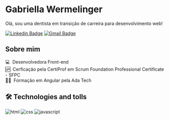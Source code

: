# Gabriella Wermelinger

Olá, sou uma dentista em transição de carreira para desenvolvimento web!

[![Linkedin Badge](https://img.shields.io/badge/LinkedIn-GabriellaWermelinger-blue?style=flat-square&logo=Linkedin&logoColor=white&link=https://www.linkedin.com/in/gabriella-wermelinger)](https://www.linkedin.com/in/gabriella-wermelinger/) 
[![Gmail Badge](https://img.shields.io/badge/-gabriellawermelinger6@gmail.com-c14438?style=flat-square&logo=Gmail&logoColor=white&link=mailto:gabriellawermelinger6@gmail.com)](mailto:gabriellawermelinger6@gmail.com)

## Sobre mim

💻 &nbsp;Desenvolvedora Front-end
<br>
🆙 &nbsp;Cerficação pela CertiProf em Scrum Foundation Professional Certificate - SFPC 
<br>
👨‍🏫 &nbsp;Formação em Angular pela Ada Tech

## 🛠️ Technologies and tolls

![html](https://img.shields.io/badge/HTML5-E34F26?style=for-the-badge&logo=html5&logoColor=white)
![css](https://img.shields.io/badge/CSS3-1572B6?style=for-the-badge&logo=css3&logoColor=white)
![javascript](https://img.shields.io/badge/JavaScript-F7DF1E?style=for-the-badge&logo=javascript&logoColor=black)
